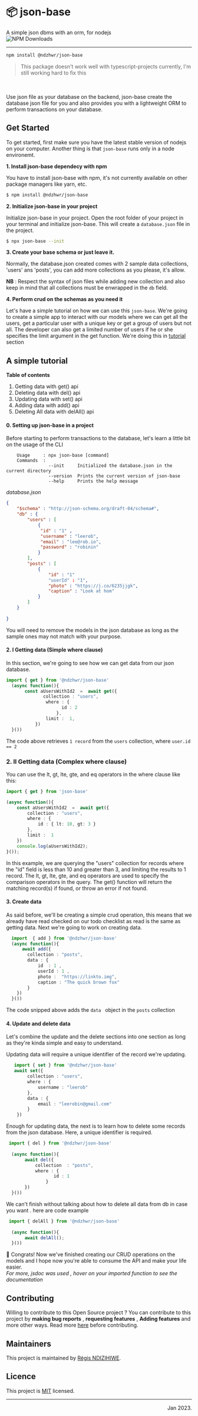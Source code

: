 # **📦 json-base**
A simple json dbms with an orm, for nodejs
</br>
![NPM Downloads](https://img.shields.io/npm/dw/@ndzhwr/json-base?style=flat-square)
___

```bash
npm install @ndzhwr/json-base
```
<blockquote>
 This package doesn't work well with typescript-projects currently, I'm still working hard to fix this
</blockquote>

<br></br>
Use json file as your database on the backend, json-base create the database json file for you and also provides you with a lightweight ORM to perform transactions on your database.

## Get Started

To get started, first make sure you have the latest stable version of nodejs on your computer. Another thing is that `json-base` runs only in a node environemt.


**1. Install json-base dependecy with npm**  

You have to install json-base with npm, it's not currently available on other package managers like yarn, etc.
```bash
$ npm install @ndzhwr/json-base
```

**2. Initialize json-base in your project**  

Initialize json-base in your project. Open the root folder of your project in your terminal and initialize json-base. This will create a `database.json` file in the project.

```bash
$ npx json-base --init
```

**3. Create your base schema or just leave it.**  

Normally, the database.json created comes with 2 sample data collections, 'users' ans 'posts', you can add more collections as you please, it's allow.   

**NB** : Respect the syntax of json files while adding new collection and also keep in mind that all collections must be enwrapped in the  `db`  field.
<br>


**4. Perform crud on the schemas as you need it**  

Let's have a simple tutorial on how we can use this `json-base`. We're going to create a simple app to interact with our models where we can get all the  users, get a particular user with a unique key or get a group of users but not all. The developer can also get a limited number of users if he or she specifies the limit argument in the get function. We're doing this in [tutorial](#a-simple-tutorial) section

## A simple tutorial 

**Table of contents**  
1. Getting data with get() api
2. Deleting data with del() api
3. Updating data with set() api
4. Adding data with add() api
5. Deleting All data with delAll() api

#### 0. Setting up json-base in a project
Before starting to perform transactions to the database, let's 
learn a little bit on the usage of the  CLI 
```
    Usage     : npx json-base [command]
    Commands  :  
                --init     Initialized the database.json in the current directory
                --version  Prints the current version of json-base
                --help     Prints the help message

```

*database.json*
```json
{
    "$schema" : "http://json-schema.org/draft-04/schema#",
    "db" : {
        "users" : [
            {
             "id" : "1" ,
             "username" : "leerob",
             "email" : "lee@rob.io",
             "password" : "robinin"   
            }
        ],
        "posts" : [
            {
                "id" : "1"
                "userId" : "1",
                "photo" : "https://j.co/6235jjgk",
                "caption" : "Look at hom"
            }
        ]
    }
    
}
```

You will need to remove the models in the json database as long as the sample ones may not match  with your purpose.

#### 2. I Getting data (Simple where clause)
In this section, we're going to see how we can get data from our json database.   
```ts
import { get } from '@ndzhwr/json-base'
  (async function(){
       const aUsersWithId2  =  await get({
              collection : "users",
               where : {
                     id : 2
                   },
               limit :  1,
           })
  }())
```
The code above retrieves `1 record` from the `users` collection, where `user.id == 2` 
### 2. II Getting data (Complex where clause)

You can use the lt, gt, lte, gte, and eq operators in the where clause like this:

```typescript
import { get } from 'json-base'

(async function(){
    const aUsersWithId2  =  await get({
        collection : "users",
        where : {
            id : { lt: 10, gt: 3 }
        },
        limit :  1
    })
    console.log(aUsersWithId2);
}());
```
In this example, we are querying the "users" collection for records where the "id" field is less than 10 and greater than 3, and limiting the results to 1 record. The lt, gt, lte, gte, and eq operators are used to specify the comparison operators in the query. The get() function will return the matching record(s) if found, or throw an error if not found.

#### 3. Create data
As said before, we'll be creating  a simple crud operation, this means that we already have read checked on our todo checklist as read is the same as getting data. Next we're going to work on creating data.
```ts
  import  { add } from '@ndzhwr/json-base'
  (async function(){
      await add({
        collection : "posts",
        data : {
            id  : 1 ,
            userId : 1 ,
            photo :  "https://linkto.img",
            caption : "The quick brown fox"
        }
    })
  }())
```
The code snipped above adds the `data ` object in the `posts` collection 

#### 4. Update and delete data

Let's combine the update and  the delete  sections into one section as long as they're kinda simple and easy to understand.

Updating data will require a unique identifier of the record we're updating.
```ts
   import { set } from '@ndzhwr/json-base'
   await set({
        collection : "users",
        where : {
            username : "leerob"
        },
        data : {
            email : "leerobin@gmail.com"
        }
    })
```

Enough for updating data, the next is to learn how to delete some records from the json database. Here, a unique identifier is required.

```ts
 import { del } from '@ndzhwr/json-base'
  
  (async function(){
       await del({
           collection  : "posts",
           where : {
                  id : 1 
               }     
       })
  }())
```


We can't finish without talking about how to delete all data from db in case you want . here are code example

```ts
 import { delAll } from '@ndzhwr/json-base'
  
  (async function(){
       await delAll();
  }())

```


🎉 Congrats! Now we've finished creating our CRUD operations on the models and I hope now you're able to consume the API and make your life easier.  
*For more, jsdoc was used , hover on your imported function to see the documentation*


## Contributing
Willing to contribute to this Open Source project ?
You can contribute to this project by **making bug reports** , **requesting features** ,  **Adding features** and more other ways. Read more  [here](CONTRIBUTING.md) before contributing.

## Maintainers
This project is  maintained by [R&eacute;gis NDIZIHIWE](https://github.com/ndzhwr).  
<!-- You can buy him coffee on  <a style="color:yellow;" href="https://www.buymeacoffee.com/ndzhwr">Buymeacoffee</a> -->

## Licence
This project is [MIT](LICENSE) licensed.
___

<p align="right"> Jan 2023. </p>
